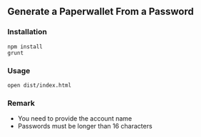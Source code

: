 ## Generate a Paperwallet From a Password

### Installation

    npm install
    grunt

### Usage

    open dist/index.html

### Remark

* You need to provide the account name
* Passwords must be longer than 16 characters

